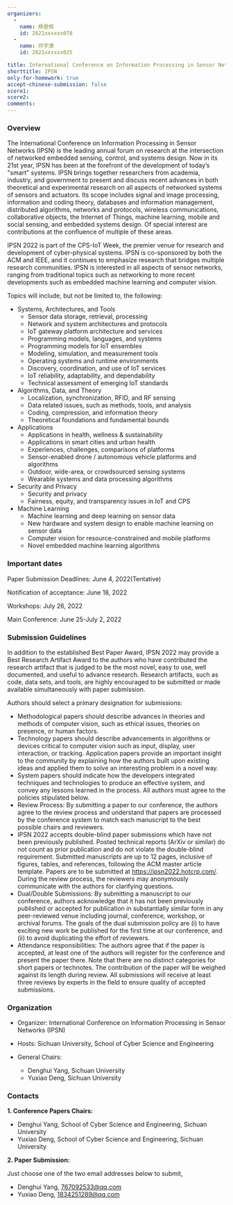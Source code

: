 ```yaml
---
organizers:
  -
    name: 杨登辉
    id: 2021xxxxxx078
  -
    name: 邓宇潇
    id: 2021xxxxxx025

title: International Conference on Information Processing in Sensor Networks (IPSN)
shorttitle: IPSN
only-for-homework: true
accept-chinese-submission: false
score1: 
score2: 
comments:
---
```

### Overview

The International Conference on Information Processing in Sensor Networks (IPSN) is the leading annual forum on research at the intersection of networked embedded sensing, control, and systems design. Now in its 21st year, IPSN has been at the forefront of the development of today’s "smart" systems. IPSN brings together researchers from academia, industry, and government to present and discuss recent advances in both theoretical and experimental research on all aspects of networked systems of sensors and actuators. Its scope includes signal and image processing, information and coding theory, databases and information management, distributed algorithms, networks and protocols, wireless communications, collaborative objects, the Internet of Things, machine learning, mobile and social sensing, and embedded systems design. Of special interest are contributions at the confluence of multiple of these areas.

IPSN 2022 is part of the CPS-IoT Week, the premier venue for research and development of cyber-physical systems. IPSN is co-sponsored by both the ACM and IEEE, and it continues to emphasize research that bridges multiple research communities. IPSN is interested in all aspects of sensor networks, ranging from traditional topics such as networking to more recent developments such as embedded machine learning and computer vision.

Topics will include, but not be limited to, the following:

- Systems, Architectures, and Tools
  - Sensor data storage, retrieval, processing
  - Network and system architectures and protocols
  - IoT gateway platform architecture and services
  - Programming models, languages, and systems
  - Programming models for IoT ensembles
  - Modeling, simulation, and measurement tools
  - Operating systems and runtime environments
  - Discovery, coordination, and use of IoT services
  - IoT reliability, adaptability, and dependability
  - Technical assessment of emerging IoT standards
- Algorithms, Data, and Theory
  - Localization, synchronization, RFID, and RF sensing
  - Data related issues, such as methods, tools, and analysis
  - Coding, compression, and information theory
  - Theoretical foundations and fundamental bounds
- Applications
  - Applications in health, wellness & sustainability
  - Applications in smart cities and urban health
  - Experiences, challenges, comparisons of platforms
  - Sensor-enabled drone / autonomous vehicle platforms and algorithms
  - Outdoor, wide-area, or crowdsourced sensing systems
  - Wearable systems and data processing algorithms
- Security and Privacy
  - Security and privacy
  - Fairness, equity, and transparency issues in IoT and CPS
- Machine Learning
  - Machine learning and deep learning on sensor data
  - New hardware and system design to enable machine learning on sensor data
  - Computer vision for resource-constrained and mobile platforms
  - Novel embedded machine learning algorithms

### Important dates

Paper Submission Deadlines: June 4, 2022(Tentative)

Notification of acceptance: June 18, 2022

Workshops: July 26, 2022

Main Conference: June 25-July 2, 2022

### Submission Guidelines

In addition to the established Best Paper Award, IPSN 2022 may provide a Best Research Artifact Award to the authors who have contributed the research artifact that is judged to be the most novel, easy to use, well documented, and useful to advance research. Research artifacts, such as code, data sets, and tools, are highly encouraged to be submitted or made available simultaneously with paper submission.

Authors should select a primary designation for submissions:

- Methodological papers should describe advances in theories and methods of computer vision, such as ethical issues, theories on presence, or human factors.
- Technology papers should describe advancements in algorithms or devices critical to computer vision such as input, display, user interaction, or tracking. Application papers provide an important insight to the community by explaining how the authors built upon existing ideas and applied them to solve an interesting problem in a novel way.
- System papers should indicate how the developers integrated techniques and technologies to produce an effective system, and convey any lessons learned in the process. All authors must agree to the policies stipulated below.
- Review Process: By submitting a paper to our conference, the authors agree to the review process and understand that papers are processed by the conference system to match each manuscript to the best possible chairs and reviewers.
- IPSN 2022 accepts double-blind paper submissions which have not been previously published. Posted technical reports (ArXiv or similar) do not count as prior publication and do not violate the double-blind requirement. Submitted manuscripts are up to 12 pages, inclusive of figures, tables, and references, following the ACM master article template. Papers are to be submitted at https://ipsn2022.hotcrp.com/. During the review process, the reviewers may anonymously communicate with the authors for clarifying questions.
- Dual/Double Submissions: By submitting a manuscript to our conference, authors acknowledge that it has not been previously published or accepted for publication in substantially similar form in any peer-reviewed venue including journal, conference, workshop, or archival forums. The goals of the dual submission policy are (i) to have exciting new work be published for the first time at our conference, and (ii) to avoid duplicating the effort of reviewers.
- Attendance responsibilities: The authors agree that if the paper is accepted, at least one of the authors will register for the conference and present the paper there. Note that there are no distinct categories for short papers or technotes. The contribution of the paper will be weighed against its length during review. All submissions will receive at least three reviews by experts in the field to ensure quality of accepted submissions.

### Organization

- Organizer: International Conference on Information Processing in Sensor Networks (IPSN)
- Hosts: Sichuan University, School of Cyber Science and Engineering
- General Chairs:

  - Denghui Yang, Sichuan University
  - Yuxiao Deng, Sichuan University

### Contacts

**1. Conference Papers Chairs:**

- Denghui Yang, School of Cyber Science and Engineering, Sichuan University
- Yuxiao Deng, School of Cyber Science and Engineering, Sichuan University

**2. Paper Submission:**

Just choose one of the two email addresses below to submit,

- Denghui Yang, 767092533@qq.com
- Yuxiao Deng, 1834251289@qq.com
